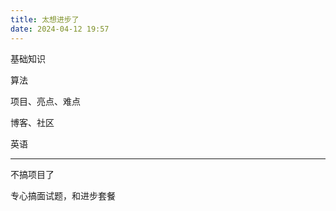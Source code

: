 ```yaml
---
title: 太想进步了
date: 2024-04-12 19:57
---
```

基础知识

算法

项目、亮点、难点

博客、社区

英语

----
不搞项目了

专心搞面试题，和进步套餐


